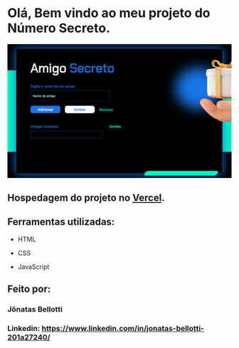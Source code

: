 # Olá, Bem vindo ao meu projeto do Número Secreto.

![image](https://github.com/Jbellottis/amigo-secreto/blob/main/assets/Captura%20de%20tela%202025-04-08%20190708.png)

## Hospedagem do projeto no [Vercel](https://projeto-numero-secreto-gules.vercel.app/).

## Ferramentas utilizadas:

* HTML

* CSS

* JavaScript

## Feito por:

### Jônatas Bellotti

### Linkedin: https://www.linkedin.com/in/jonatas-bellotti-201a27240/
